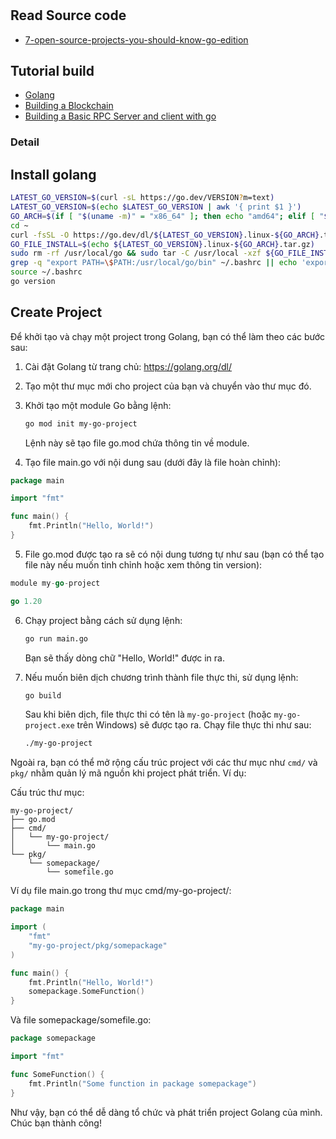 #

## Read Source code

- [7-open-source-projects-you-should-know-go-edition](https://dev.to/this-is-learning/7-open-source-projects-you-should-know-go-edition-3bo4)

## Tutorial build

- [Golang](https://www.youtube.com/watch?v=uCR_A-Bphl0&list=PLJbE2Yu2zumCe9cO3SIyragJ8pLmVv0z9)
- [Building a Blockchain](https://www.youtube.com/watch?v=mYlHT9bB6OE&list=PLJbE2Yu2zumC5QE39TQHBLYJDB2gfFE5Q)
- [Building a Basic RPC Server and client with go](https://www.youtube.com/watch?v=1MPWPq2N768&list=PLJbE2Yu2zumAixEws7gtptADSLmZ_pscP)

### Detail
## Install golang

```bash
LATEST_GO_VERSION=$(curl -sL https://go.dev/VERSION?m=text)
LATEST_GO_VERSION=$(echo $LATEST_GO_VERSION | awk '{ print $1 }')
GO_ARCH=$(if [ "$(uname -m)" = "x86_64" ]; then echo "amd64"; elif [ "$(uname -m)" = "aarch64" ] || [ "$(uname -m)" = "arm64" ]; then echo "arm64"; else echo "Kiến trúc hệ thống không được hỗ trợ: $(uname -m)" && exit 1; fi)
cd ~
curl -fsSL -O https://go.dev/dl/${LATEST_GO_VERSION}.linux-${GO_ARCH}.tar.gz
GO_FILE_INSTALL=$(echo ${LATEST_GO_VERSION}.linux-${GO_ARCH}.tar.gz)
sudo rm -rf /usr/local/go && sudo tar -C /usr/local -xzf ${GO_FILE_INSTALL}
grep -q "export PATH=\$PATH:/usr/local/go/bin" ~/.bashrc || echo 'export PATH=$PATH:/usr/local/go/bin' >> ~/.bashrc
source ~/.bashrc
go version

```

## Create Project

Để khởi tạo và chạy một project trong Golang, bạn có thể làm theo các bước sau:

1. Cài đặt Golang từ trang chủ: https://golang.org/dl/  
2. Tạo một thư mục mới cho project của bạn và chuyển vào thư mục đó.

3. Khởi tạo một module Go bằng lệnh:
   ```sh
   go mod init my-go-project
   ```
   Lệnh này sẽ tạo file go.mod chứa thông tin về module.

4. Tạo file main.go với nội dung sau (dưới đây là file hoàn chỉnh):

```go title=main.go
package main

import "fmt"

func main() {
    fmt.Println("Hello, World!")
}
```

5. File go.mod được tạo ra sẽ có nội dung tương tự như sau (bạn có thể tạo file này nếu muốn tinh chỉnh hoặc xem thông tin version):

```go title=go.mod
module my-go-project

go 1.20
```

6. Chạy project bằng cách sử dụng lệnh:
   ```sh
   go run main.go
   ```
   Bạn sẽ thấy dòng chữ "Hello, World!" được in ra.

7. Nếu muốn biên dịch chương trình thành file thực thi, sử dụng lệnh:
   ```sh
   go build
   ```
   Sau khi biên dịch, file thực thi có tên là `my-go-project` (hoặc `my-go-project.exe` trên Windows) sẽ được tạo ra. Chạy file thực thi như sau:
   ```sh
   ./my-go-project
   ```

Ngoài ra, bạn có thể mở rộng cấu trúc project với các thư mục như `cmd/` và `pkg/` nhằm quản lý mã nguồn khi project phát triển. Ví dụ:

Cấu trúc thư mục:
```
my-go-project/
├── go.mod
├── cmd/
│   └── my-go-project/
│       └── main.go
└── pkg/
    └── somepackage/
        └── somefile.go
```

Ví dụ file main.go trong thư mục cmd/my-go-project/:

```go title=cmd/my-go-project/main.go
package main

import (
    "fmt"
    "my-go-project/pkg/somepackage"
)

func main() {
    fmt.Println("Hello, World!")
    somepackage.SomeFunction()
}
```

Và file somepackage/somefile.go:

```go title=pkg/somepackage/somefile.go
package somepackage

import "fmt"

func SomeFunction() {
    fmt.Println("Some function in package somepackage")
}
```

Như vậy, bạn có thể dễ dàng tổ chức và phát triển project Golang của mình. Chúc bạn thành công!
